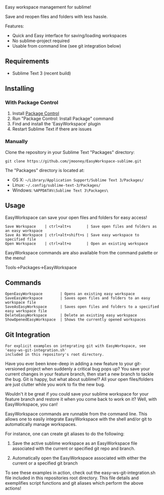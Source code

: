 
Easy workspace management for sublime!

Save and reopen files and folders with less hassle.

Features:
 - Quick and Easy interface for saving/loading workspaces
 - No sublime-project required
 - Usable from command line (see git integration below)

Requirements
------------
* Sublime Text 3 (recent build)

Installing
----------
### With Package Control
1. Install [Package Control](https://packagecontrol.io/installation)
2. Run "Package Control: Install Package" command
3. Find and install the 'EasyWorkspace' plugin
4. Restart Sublime Text if there are issues

### Manually
Clone the repository in your Sublime Text "Packages" directory:

    git clone https://github.com/jmooney/EasyWorkspace-sublime.git

The "Packages" directory is located at:

* OS X: `~/Library/Application Support/Sublime Text 3/Packages/`
* Linux: `~/.config/sublime-text-3/Packages/`
* Windows: `%APPDATA%\Sublime Text 3\Packages\`

Usage
-----
EasyWorkspace can save your open files and folders for easy access!

    Save Workspace    | ctrl+alt+s       | Save open files and folders as an easy workspace
    Save As Workspace | ctrl+alt+shift+s | Save easy workspace to specified file
    Open Workspace    | ctrl+alt+o       | Open an existing workspace

EasyWorkspace commands are also available from the command palette or the menu!

Tools->Packages->EasyWorkspace

Commands
--------

    OpenEasyWorkspace        | Opens an existing easy workspace
    SaveEasyWorkspace        | Saves open files and folders to an easy workspace file
    SaveAsEasyWorkspace      | Saves open files and folders to a specified easy workspace file
    DeleteEasyWorkspace      | Delete an existing easy workspace
    ShowOpenedEasyWorkspace  | Shows the currently opened workspaces

Git Integration
---------------

    For explicit examples on integrating git with EasyWorkspace, see 'easy-ws-git-integration.sh'
    included in this repository's root directory.

Have you ever been knee-deep in adding a new feature to your git-versioned project
when suddenly a critical bug pops up? You save your current changes in your feature
branch, then start a new branch to tackle the bug. Git is happy, but what about
sublime!? All your open files/folders are just clutter while you work to fix
the new bug.

Wouldn't it be great if you could save your sublime workspace for your feature branch
and restore it when you come back to work on it? Well, with EasyWorkspace, you can!

EasyWorkspace commands are runnable from the command line. This allows one to easily
integrate EasyWorkspace with the shell and/or git to automatically manage workspaces.

For instance, one can create git aliases to do the following:

1. Save the active sublime workspace as an EasyWorkspace file associated with
   the current or specified git repo and branch.

2. Automatically open the EasyWorkspace associated with either the current or a
   specified git branch

To see these examples in action, check out the easy-ws-git-integration.sh file
included in this repositories root directory. This file details and exemplifies
script functions and git aliases which perform the above actions!

